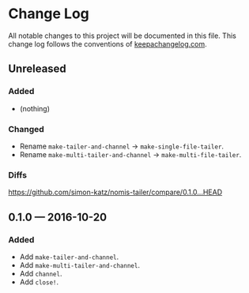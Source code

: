 # Change Log

All notable changes to this project will be documented in this file. This change log follows the conventions of [keepachangelog.com](http://keepachangelog.com/).


## Unreleased

### Added

- (nothing)

### Changed

- Rename `make-tailer-and-channel` -> `make-single-file-tailer`.
- Rename `make-multi-tailer-and-channel` -> `make-multi-file-tailer`.


### Diffs

https://github.com/simon-katz/nomis-tailer/compare/0.1.0...HEAD


## 0.1.0 — 2016-10-20

### Added

- Add `make-tailer-and-channel`.
- Add `make-multi-tailer-and-channel`.
- Add `channel`.
- Add `close!`.
